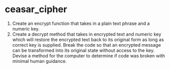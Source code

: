 # ceasar_cipher
1. Create an encrypt function that takes in a plain text phrase and a numeric key.
2. Create a decrypt method that takes in encrypted text and numeric key which will restore the encrypted text back to its original form as long as correct key is supplied. Break the code so that an encrypted message can be transformed into its original state without access to the key. Devise a method for the computer to determine if code was broken with minimal human guidance.